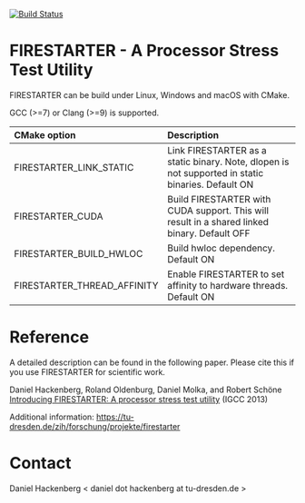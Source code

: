 [![Build Status](https://travis-ci.org/tud-zih-energy/FIRESTARTER.svg?branch=master)](https://travis-ci.org/tud-zih-energy/FIRESTARTER)

# FIRESTARTER - A Processor Stress Test Utility

FIRESTARTER can be build under Linux, Windows and macOS with CMake.

GCC (>=7) or Clang (>=9) is supported.

CMake option | Description
:--- | :---
FIRESTARTER_LINK_STATIC | Link FIRESTARTER as a static binary. Note, dlopen is not supported in static binaries. Default ON
FIRESTARTER_CUDA | Build FIRESTARTER with CUDA support. This will result in a shared linked binary. Default OFF
FIRESTARTER_BUILD_HWLOC | Build hwloc dependency. Default ON
FIRESTARTER_THREAD_AFFINITY | Enable FIRESTARTER to set affinity to hardware threads. Default ON

# Reference

A detailed description can be found in the following paper. Please cite this if you use FIRESTARTER for scientific work.

Daniel Hackenberg, Roland Oldenburg, Daniel Molka, and Robert Schöne
[Introducing FIRESTARTER: A processor stress test utility](http://dx.doi.org/10.1109/IGCC.2013.6604507) (IGCC 2013)

Additional information: https://tu-dresden.de/zih/forschung/projekte/firestarter


# Contact

Daniel Hackenberg < daniel dot hackenberg at tu-dresden.de >
